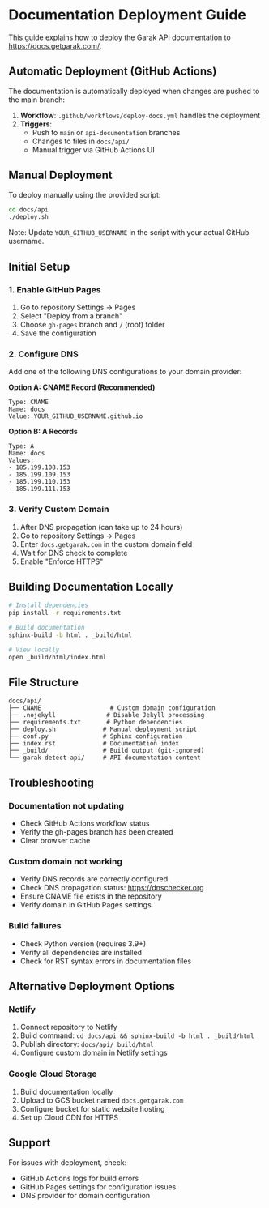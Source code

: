 # Documentation Deployment Guide

This guide explains how to deploy the Garak API documentation to https://docs.getgarak.com/.

## Automatic Deployment (GitHub Actions)

The documentation is automatically deployed when changes are pushed to the main branch:

1. **Workflow**: `.github/workflows/deploy-docs.yml` handles the deployment
2. **Triggers**: 
   - Push to `main` or `api-documentation` branches
   - Changes to files in `docs/api/`
   - Manual trigger via GitHub Actions UI

## Manual Deployment

To deploy manually using the provided script:

```bash
cd docs/api
./deploy.sh
```

Note: Update `YOUR_GITHUB_USERNAME` in the script with your actual GitHub username.

## Initial Setup

### 1. Enable GitHub Pages

1. Go to repository Settings → Pages
2. Select "Deploy from a branch"
3. Choose `gh-pages` branch and `/` (root) folder
4. Save the configuration

### 2. Configure DNS

Add one of the following DNS configurations to your domain provider:

**Option A: CNAME Record (Recommended)**
```
Type: CNAME
Name: docs
Value: YOUR_GITHUB_USERNAME.github.io
```

**Option B: A Records**
```
Type: A
Name: docs
Values:
- 185.199.108.153
- 185.199.109.153
- 185.199.110.153
- 185.199.111.153
```

### 3. Verify Custom Domain

1. After DNS propagation (can take up to 24 hours)
2. Go to repository Settings → Pages
3. Enter `docs.getgarak.com` in the custom domain field
4. Wait for DNS check to complete
5. Enable "Enforce HTTPS"

## Building Documentation Locally

```bash
# Install dependencies
pip install -r requirements.txt

# Build documentation
sphinx-build -b html . _build/html

# View locally
open _build/html/index.html
```

## File Structure

```
docs/api/
├── CNAME                   # Custom domain configuration
├── .nojekyll              # Disable Jekyll processing
├── requirements.txt       # Python dependencies
├── deploy.sh             # Manual deployment script
├── conf.py               # Sphinx configuration
├── index.rst             # Documentation index
├── _build/               # Build output (git-ignored)
└── garak-detect-api/     # API documentation content
```

## Troubleshooting

### Documentation not updating
- Check GitHub Actions workflow status
- Verify the gh-pages branch has been created
- Clear browser cache

### Custom domain not working
- Verify DNS records are correctly configured
- Check DNS propagation status: https://dnschecker.org
- Ensure CNAME file exists in the repository
- Verify domain in GitHub Pages settings

### Build failures
- Check Python version (requires 3.9+)
- Verify all dependencies are installed
- Check for RST syntax errors in documentation files

## Alternative Deployment Options

### Netlify
1. Connect repository to Netlify
2. Build command: `cd docs/api && sphinx-build -b html . _build/html`
3. Publish directory: `docs/api/_build/html`
4. Configure custom domain in Netlify settings

### Google Cloud Storage
1. Build documentation locally
2. Upload to GCS bucket named `docs.getgarak.com`
3. Configure bucket for static website hosting
4. Set up Cloud CDN for HTTPS

## Support

For issues with deployment, check:
- GitHub Actions logs for build errors
- GitHub Pages settings for configuration issues
- DNS provider for domain configuration